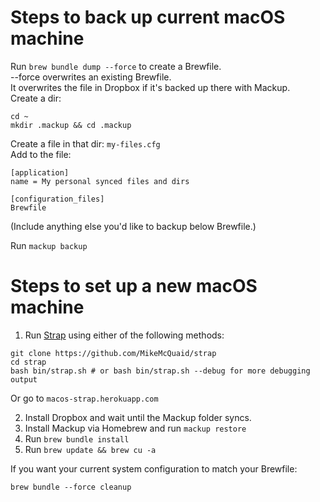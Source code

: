 # Steps to back up current macOS machine

Run `brew bundle dump --force` to create a Brewfile.
<br>
--force overwrites an existing Brewfile.
<br>
It overwrites the file in Dropbox if it's backed up there with Mackup.
<br>
Create a dir:
<br>

```
cd ~
mkdir .mackup && cd .mackup
```

Create a file in that dir: `my-files.cfg`
<br>
Add to the file:

```
[application]
name = My personal synced files and dirs

[configuration_files]
Brewfile
```
(Include anything else you'd like to backup below Brewfile.)

Run `mackup backup`


# Steps to set up a new macOS machine

1) Run [Strap](https://macos-strap.herokuapp.com/) using either of the following methods:

```
git clone https://github.com/MikeMcQuaid/strap
cd strap
bash bin/strap.sh # or bash bin/strap.sh --debug for more debugging output
```

Or go to `macos-strap.herokuapp.com`

2) Install Dropbox and wait until the Mackup folder syncs.
3) Install Mackup via Homebrew and run `mackup restore`
4) Run `brew bundle install`
5) Run `brew update && brew cu -a`

If you want your current system configuration to match your Brewfile:

`brew bundle --force cleanup`
